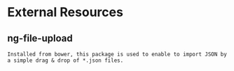 # External Resources
## ng-file-upload
    Installed from bower, this package is used to enable to import JSON by a simple drag & drop of *.json files.